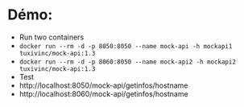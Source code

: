 # Démo: 

* Run two containers
 * `docker run --rm -d -p 8050:8050 --name mock-api -h mockapi1 tuxivinc/mock-api:1.3`
 * `docker run --rm -d -p 8060:8050 --name mock-api2 -h mockapi2 tuxivinc/mock-api:1.3`
* Test 
 * http://localhost:8050/mock-api/getinfos/hostname
 * http://localhost:8060/mock-api/getinfos/hostname

